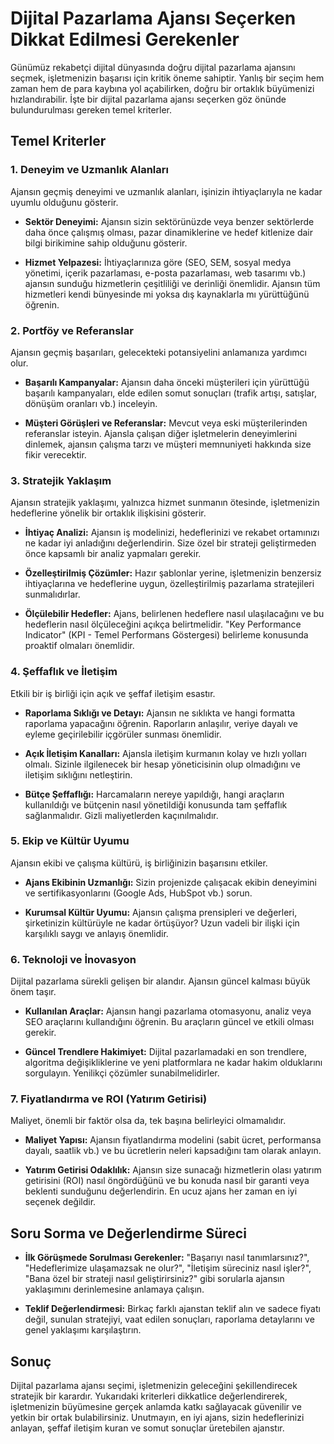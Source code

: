 # Dijital Pazarlama Ajansı Seçerken Dikkat Edilmesi Gerekenler

Günümüz rekabetçi dijital dünyasında doğru dijital pazarlama ajansını seçmek, işletmenizin başarısı için kritik öneme sahiptir. Yanlış bir seçim hem zaman hem de para kaybına yol açabilirken, doğru bir ortaklık büyümenizi hızlandırabilir. İşte bir dijital pazarlama ajansı seçerken göz önünde bulundurulması gereken temel kriterler.

## Temel Kriterler

### 1. Deneyim ve Uzmanlık Alanları

Ajansın geçmiş deneyimi ve uzmanlık alanları, işinizin ihtiyaçlarıyla ne kadar uyumlu olduğunu gösterir.

*   **Sektör Deneyimi:** Ajansın sizin sektörünüzde veya benzer sektörlerde daha önce çalışmış olması, pazar dinamiklerine ve hedef kitlenize dair bilgi birikimine sahip olduğunu gösterir.

*   **Hizmet Yelpazesi:** İhtiyaçlarınıza göre (SEO, SEM, sosyal medya yönetimi, içerik pazarlaması, e-posta pazarlaması, web tasarımı vb.) ajansın sunduğu hizmetlerin çeşitliliği ve derinliği önemlidir. Ajansın tüm hizmetleri kendi bünyesinde mi yoksa dış kaynaklarla mı yürüttüğünü öğrenin.

### 2. Portföy ve Referanslar

Ajansın geçmiş başarıları, gelecekteki potansiyelini anlamanıza yardımcı olur.

*   **Başarılı Kampanyalar:** Ajansın daha önceki müşterileri için yürüttüğü başarılı kampanyaları, elde edilen somut sonuçları (trafik artışı, satışlar, dönüşüm oranları vb.) inceleyin.

*   **Müşteri Görüşleri ve Referanslar:** Mevcut veya eski müşterilerinden referanslar isteyin. Ajansla çalışan diğer işletmelerin deneyimlerini dinlemek, ajansın çalışma tarzı ve müşteri memnuniyeti hakkında size fikir verecektir.

### 3. Stratejik Yaklaşım

Ajansın stratejik yaklaşımı, yalnızca hizmet sunmanın ötesinde, işletmenizin hedeflerine yönelik bir ortaklık ilişkisini gösterir.

*   **İhtiyaç Analizi:** Ajansın iş modelinizi, hedeflerinizi ve rekabet ortamınızı ne kadar iyi anladığını değerlendirin. Size özel bir strateji geliştirmeden önce kapsamlı bir analiz yapmaları gerekir.

*   **Özelleştirilmiş Çözümler:** Hazır şablonlar yerine, işletmenizin benzersiz ihtiyaçlarına ve hedeflerine uygun, özelleştirilmiş pazarlama stratejileri sunmalıdırlar.

*   **Ölçülebilir Hedefler:** Ajans, belirlenen hedeflere nasıl ulaşılacağını ve bu hedeflerin nasıl ölçüleceğini açıkça belirtmelidir. "Key Performance Indicator" (KPI - Temel Performans Göstergesi) belirleme konusunda proaktif olmaları önemlidir.

### 4. Şeffaflık ve İletişim

Etkili bir iş birliği için açık ve şeffaf iletişim esastır.

*   **Raporlama Sıklığı ve Detayı:** Ajansın ne sıklıkta ve hangi formatta raporlama yapacağını öğrenin. Raporların anlaşılır, veriye dayalı ve eyleme geçirilebilir içgörüler sunması önemlidir.

*   **Açık İletişim Kanalları:** Ajansla iletişim kurmanın kolay ve hızlı yolları olmalı. Sizinle ilgilenecek bir hesap yöneticisinin olup olmadığını ve iletişim sıklığını netleştirin.

*   **Bütçe Şeffaflığı:** Harcamaların nereye yapıldığı, hangi araçların kullanıldığı ve bütçenin nasıl yönetildiği konusunda tam şeffaflık sağlanmalıdır. Gizli maliyetlerden kaçınılmalıdır.

### 5. Ekip ve Kültür Uyumu

Ajansın ekibi ve çalışma kültürü, iş birliğinizin başarısını etkiler.

*   **Ajans Ekibinin Uzmanlığı:** Sizin projenizde çalışacak ekibin deneyimini ve sertifikasyonlarını (Google Ads, HubSpot vb.) sorun.

*   **Kurumsal Kültür Uyumu:** Ajansın çalışma prensipleri ve değerleri, şirketinizin kültürüyle ne kadar örtüşüyor? Uzun vadeli bir ilişki için karşılıklı saygı ve anlayış önemlidir.

### 6. Teknoloji ve İnovasyon

Dijital pazarlama sürekli gelişen bir alandır. Ajansın güncel kalması büyük önem taşır.

*   **Kullanılan Araçlar:** Ajansın hangi pazarlama otomasyonu, analiz veya SEO araçlarını kullandığını öğrenin. Bu araçların güncel ve etkili olması gerekir.

*   **Güncel Trendlere Hakimiyet:** Dijital pazarlamadaki en son trendlere, algoritma değişikliklerine ve yeni platformlara ne kadar hakim olduklarını sorgulayın. Yenilikçi çözümler sunabilmelidirler.

### 7. Fiyatlandırma ve ROI (Yatırım Getirisi)

Maliyet, önemli bir faktör olsa da, tek başına belirleyici olmamalıdır.

*   **Maliyet Yapısı:** Ajansın fiyatlandırma modelini (sabit ücret, performansa dayalı, saatlik vb.) ve bu ücretlerin neleri kapsadığını tam olarak anlayın.

*   **Yatırım Getirisi Odaklılık:** Ajansın size sunacağı hizmetlerin olası yatırım getirisini (ROI) nasıl öngördüğünü ve bu konuda nasıl bir garanti veya beklenti sunduğunu değerlendirin. En ucuz ajans her zaman en iyi seçenek değildir.

## Soru Sorma ve Değerlendirme Süreci

*   **İlk Görüşmede Sorulması Gerekenler:** "Başarıyı nasıl tanımlarsınız?", "Hedeflerimize ulaşamazsak ne olur?", "İletişim süreciniz nasıl işler?", "Bana özel bir strateji nasıl geliştirirsiniz?" gibi sorularla ajansın yaklaşımını derinlemesine anlamaya çalışın.

*   **Teklif Değerlendirmesi:** Birkaç farklı ajanstan teklif alın ve sadece fiyatı değil, sunulan stratejiyi, vaat edilen sonuçları, raporlama detaylarını ve genel yaklaşımı karşılaştırın.

## Sonuç

Dijital pazarlama ajansı seçimi, işletmenizin geleceğini şekillendirecek stratejik bir karardır. Yukarıdaki kriterleri dikkatlice değerlendirerek, işletmenizin büyümesine gerçek anlamda katkı sağlayacak güvenilir ve yetkin bir ortak bulabilirsiniz. Unutmayın, en iyi ajans, sizin hedeflerinizi anlayan, şeffaf iletişim kuran ve somut sonuçlar üretebilen ajanstır.